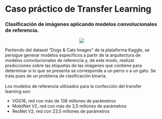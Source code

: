 # Caso práctico de Transfer Learning</br> 
### Clasificación de imágenes aplicando modelos convolucionales de referencia.
<p align="center">
<img src="https://www.researchgate.net/profile/Joseph-Lemley/publication/316748306/figure/fig2/AS:491777640669185@1494260334992/Illustration-of-transfer-learning-concept-where-the-rst-layers-in-network-A-and-network-B.png">
</p>
Partiendo del dataset “Dogs & Cats Images” de la plataforma Kaggle, se persigue generar modelos específicos a partir de la arquitectura de modelos convolucionales de referencia y, de este modo, realizar predicciones sobre las etiquetas de las imágenes que contiene para determinar si lo que se presenta se corresponde a un perro o a un gato. Se trata pues de un problema de clasificación binaria.</br> 
</br> 
Los modelos de referencia utilizados para la confección del transfer learning son:</br> 

- VGG16, red con más de 138 millones de parámetros
- MobilNet V2, red con más de 3,5 millones de parámetros
- ResNet V2, red con 23,5 millones de parámetros</br> 
